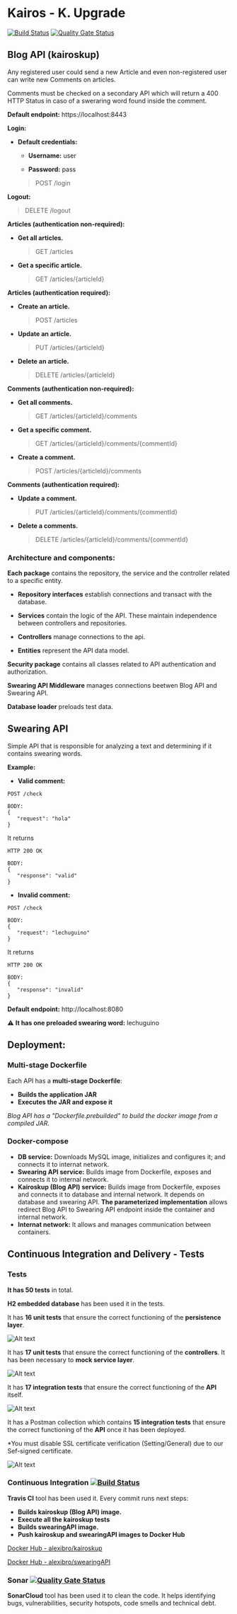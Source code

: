 # Kairos - K. Upgrade

[![Build Status](https://travis-ci.com/alexibro/KairosKUP.svg?branch=master)](https://travis-ci.com/alexibro/KairosKUP)
[![Quality Gate Status](https://sonarcloud.io/api/project_badges/measure?project=alexibro_KairosKUP&metric=alert_status)](https://sonarcloud.io/dashboard?id=alexibro_KairosKUP)

## Blog API (kairoskup)

Any registered user could send a new Article and even non-registered user can write new Comments on articles. 

Comments must be checked on a secondary API which will return a 400 HTTP Status in caso of a sweraring word found inside the comment.

**Default endpoint:** https://localhost:8443

**Login:**

* **Default credentials:** 

    * **Username:** user

    * **Password:** pass

  > POST /login

**Logout:**

  > DELETE /logout

**Articles (authentication non-required):**

* **Get all articles.**
  > GET /articles
* **Get a specific article.**
  > GET /articles/{articleId}

**Articles (authentication required):**

* **Create an article.**
  > POST /articles
* **Update an article.**
  > PUT /articles/{articleId}
* **Delete an article.**
  > DELETE /articles/{articleId}

**Comments (authentication non-required):**

* **Get all comments.**
  > GET /articles/{articleId}/comments
* **Get a specific comment.**
  > GET /articles/{articleId}/comments/{commentId}
* **Create a comment.**
  > POST /articles/{articleId}/comments

**Comments (authentication required):**

* **Update a comment.**
  > PUT /articles/{articleId}/comments/{commentId}
* **Delete a comments.**
  > DELETE /articles/{articleId}/comments/{commentId}
  
### Architecture and components:

**Each package** contains the repository, the service and the controller related to a specific entity.

* **Repository interfaces** establish connections and transact with the database.

* **Services** contain the logic of the API. These maintain independence between controllers and repositories.

* **Controllers** manage connections to the api.

* **Entities** represent the API data model.

**Security package** contains all classes related to API authentication and authorization.

**Swearing API Middleware** manages connections beetwen Blog API and Swearing API.

**Database loader** preloads test data.

## Swearing API

Simple API that is responsible for analyzing a text and determining if it contains swearing words.

**Example:**

- **Valid comment:**
```
POST /check

BODY: 
{ 
   "request": "hola"   
}
```

It returns

```
HTTP 200 OK

BODY:
{ 
   "response": "valid"
}
```

- **Invalid comment:**
```
POST /check

BODY: 
{ 
   "request": "lechuguino"
}
```

It returns

```
HTTP 200 OK

BODY: 
{ 
   "response": "invalid"
}
```


**Default endpoint:** http://localhost:8080

:warning: **It has one preloaded swearing word:** lechuguino

## Deployment:

### Multi-stage Dockerfile

Each API has a **multi-stage Dockerfile**:

* **Builds the application JAR**
* **Executes the JAR and expose it**

*Blog API has a "Dockerfile.prebuilded" to build the docker image from a compiled JAR.*

### Docker-compose

* **DB service:** Downloads MySQL image, initializes and configures it; and connects it to internat network.
* **Swearing API service:** Builds image from Dockerfile, exposes and connects it to internal network.
* **Kairoskup (Blog API) service:** Builds image from Dockerfile, exposes and connects it to database and internal network. It depends on database and swearing API. **The parameterized implementation** allows redirect Blog API to Swearing API endpoint inside the container and internal network.
* **Internat network:** It allows and manages communication between containers.

## Continuous Integration and Delivery - Tests

### Tests

**It has 50 tests** in total.

**H2 embedded database** has been used it in the tests.

It has **16 unit tests** that ensure the correct functioning of the **persistence layer**. 

![Alt text](https://github.com/alexibro/KairosKUP/blob/master/resources/PersistanceTests.png)

It has **17 unit tests** that ensure the correct functioning of the **controllers**. It has been necessary to **mock service layer**.

![Alt text](https://github.com/alexibro/KairosKUP/blob/master/resources/ControllerTests.png)

It has **17 integration tests** that ensure the correct functioning of the **API** itself.

![Alt text](https://github.com/alexibro/KairosKUP/blob/master/resources/ApiIntegrationTests.png)

It has a Postman collection which contains **15 integration tests** that ensure the correct functioning of the **API** once it has been deployed.

*You must disable SSL certificate verification (Setting/General) due to our Sef-signed certificate.

![Alt text](https://github.com/alexibro/KairosKUP/blob/master/resources/PostmanTests.PNG)

### Continuous Integration [![Build Status](https://travis-ci.com/alexibro/KairosKUP.svg?branch=master)](https://travis-ci.com/alexibro/KairosKUP)

**Travis CI** tool has been used it. Every commit runs next steps:

* **Builds kairoskup (Blog API) image.**
* **Execute all the kairoskup tests**
* **Builds swearingAPI image.**
* **Push kairoskup and swearingAPI images to Docker Hub**


[Docker Hub - alexibro/kairoskup](https://hub.docker.com/repository/docker/alexibro/kairoskup)

[Docker Hub - alexibro/swearingAPI](https://hub.docker.com/repository/docker/alexibro/swearingapi)
      
### Sonar [![Quality Gate Status](https://sonarcloud.io/api/project_badges/measure?project=alexibro_KairosKUP&metric=alert_status)](https://sonarcloud.io/dashboard?id=alexibro_KairosKUP)

**SonarCloud** tool has been used it to clean the code. It helps identifying bugs, vulnerabilities, security hotspots, code smells and technical debt.
